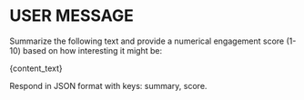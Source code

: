 # USER MESSAGE

Summarize the following text and provide a numerical engagement score (1-10) based on how interesting it might be:

{content_text}

Respond in JSON format with keys: summary, score.
